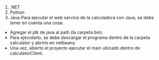 1. .NET
2. Python
3. Java
  Para ejecutar el web service de la calculadora con Java, se debe tener en cuenta una cosa:
  - Agregar el jdk de java al path (la carpeta bin).
  -  Para ejecutarlo, se debe descargar el programa dentro de la carpeta calculator y abrirlo en netbeans.
  -  Una vez, abierto el proyecto ejecutar el main ubicado dentro de calculatorClient.
  
   
